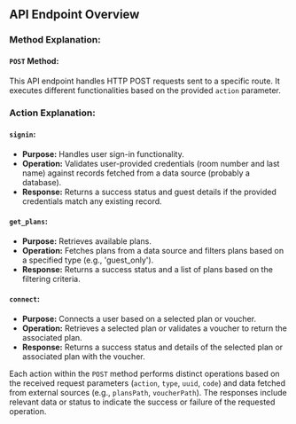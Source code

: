 ## API Endpoint Overview

### Method Explanation:

#### `POST` Method:
This API endpoint handles HTTP POST requests sent to a specific route. It executes different functionalities based on the provided `action` parameter.

### Action Explanation:

#### `signin`:
- **Purpose:** Handles user sign-in functionality.
- **Operation:** Validates user-provided credentials (room number and last name) against records fetched from a data source (probably a database).
- **Response:** Returns a success status and guest details if the provided credentials match any existing record.

#### `get_plans`:
- **Purpose:** Retrieves available plans.
- **Operation:** Fetches plans from a data source and filters plans based on a specified type (e.g., 'guest_only').
- **Response:** Returns a success status and a list of plans based on the filtering criteria.

#### `connect`:
- **Purpose:** Connects a user based on a selected plan or voucher.
- **Operation:** Retrieves a selected plan or validates a voucher to return the associated plan.
- **Response:** Returns a success status and details of the selected plan or associated plan with the voucher.

Each action within the `POST` method performs distinct operations based on the received request parameters (`action`, `type`, `uuid`, `code`) and data fetched from external sources (e.g., `plansPath`, `voucherPath`). The responses include relevant data or status to indicate the success or failure of the requested operation.
